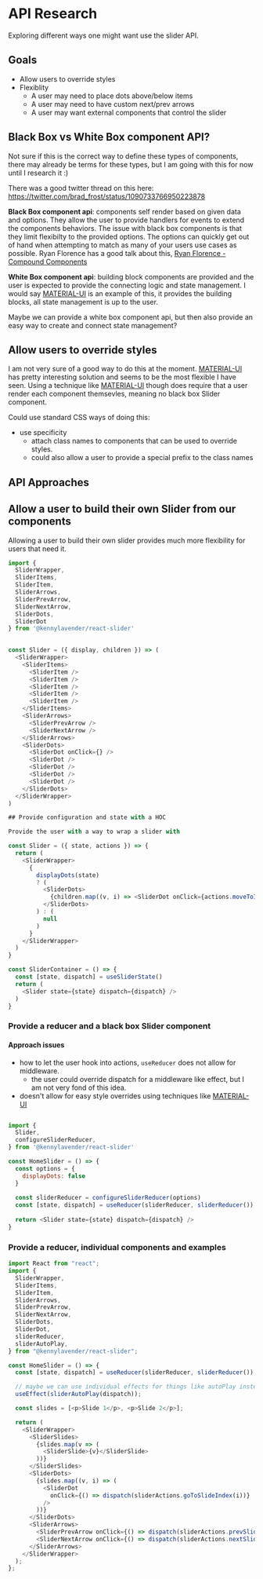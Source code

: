 # API Research

Exploring different ways one might want use the slider API.

## Goals

- Allow users to override styles
- Flexiblity
  - A user may need to place dots above/below items
  - A user may need to have custom next/prev arrows
  - A user may want external components that control the slider
  
## Black Box vs White Box component API?

Not sure if this is the correct way to define these types of components, there may already be terms for these types, but I am going with this for now until I research it :)

There was a good twitter thread on this here: https://twitter.com/brad_frost/status/1090733766950223878

__Black Box component api__: components self render based on given data and options. They allow the user to provide handlers for events to extend the components behaviors. The issue with black box components is that they limit flexibilty to the provided options. The options can quickly get out of hand when attempting to match as many of your users use cases as possible. Ryan Florence has a good talk about this, [Ryan Florence - Compound Components](https://youtu.be/hEGg-3pIHlE)

__White Box component api__: building block components are provided and the user is expected to provide the connecting logic and state management. I would say [MATERIAL-UI] is an example of this, it provides the building blocks, all state management is up to the user.

Maybe we can provide a white box component api, but then also provide an easy way to create and connect state management?

## Allow users to override styles

I am not very sure of a good way to do this at the moment. [MATERIAL-UI] has pretty interesting solution and seems to be the most flexible I have seen. Using a technique like [MATERIAL-UI] though does require that a user render each component themsevles, meaning no black box Slider component.

Could use standard CSS ways of doing this:

- use specificity
  - attach class names to components that can be used to override styles.
  - could also allow a user to provide a special prefix to the class names
  
## API Approaches

## Allow a user to build their own Slider from our components

Allowing a user to build their own slider provides much more flexibility for users that need it.

```js
import {
  SliderWrapper,
  SliderItems,
  SliderItem,
  SliderArrows,
  SliderPrevArrow,
  SliderNextArrow,
  SliderDots,
  SliderDot
} from '@kennylavender/react-slider'
  

const Slider = ({ display, children }) => (
  <SliderWrapper>
    <SliderItems>
      <SliderItem />
      <SliderItem />
      <SliderItem />
      <SliderItem />
      <SliderItem />
    </SliderItems>
    <SliderArrows>
      <SliderPrevArrow />
      <SliderNextArrow />
    </SliderArrows>
    <SliderDots>
      <SliderDot onClick={} />
      <SliderDot />
      <SliderDot />
      <SliderDot />
      <SliderDot />
    </SliderDots>
  </SliderWrapper>
)

## Provide configuration and state with a HOC

Provide the user with a way to wrap a slider with

const Slider = ({ state, actions }) => {
  return (
    <SliderWrapper>
      {
        displayDots(state)
        ? (
          <SliderDots>
            {children.map((v, i) => <SliderDot onClick={actions.moveToIndex(i)} />)}
          </SliderDots>
        ) : (
          null
        )
      }
    </SliderWrapper>
  )
}

const SliderContainer = () => {
  const [state, dispatch] = useSliderState()
  return (
    <Slider state={state} dispatch={dispatch} />
  )
}
```
### Provide a reducer and a black box Slider component

#### Approach issues
- how to let the user hook into actions, `useReducer` does not allow for middleware.
  - the user could override dispatch for a middleware like effect, but I am not very fond of this idea.
- doesn't allow for easy style overrides using techniques like [MATERIAL-UI]

```js

import {
  Slider,
  configureSliderReducer,
} from '@kennylavender/react-slider'

const HomeSlider = () => {
  const options = {
    displayDots: false
  }
  
  const sliderReducer = configureSliderReducer(options)
  const [state, dispatch] = useReducer(sliderReducer, sliderReducer())
  
  return <Slider state={state} dispatch={dispatch} />
}
```

### Provide a reducer, individual components and examples

```js
import React from "react";
import {
  SliderWrapper,
  SliderItems,
  SliderItem,
  SliderArrows,
  SliderPrevArrow,
  SliderNextArrow,
  SliderDots,
  SliderDot,
  sliderReducer,
  sliderAutoPlay,
} from "@kennylavender/react-slider";

const HomeSlider = () => {
  const [state, dispatch] = useReducer(sliderReducer, sliderReducer());

  // maybe we can use individual effects for things like autoPlay instead of doing them with options?
  useEffect(sliderAutoPlay(dispatch));

  const slides = [<p>Slide 1</p>, <p>Slide 2</p>];

  return (
    <SliderWrapper>
      <SliderSlides>
        {slides.map(v => (
          <SliderSlide>{v}</SliderSlide>
        ))}
      </SliderSlides>
      <SliderDots>
        {slides.map((v, i) => (
          <SliderDot
            onClick={() => dispatch(sliderActions.goToSlideIndex(i))}
          />
        ))}
      </SliderDots>
      <SliderArrows>
        <SliderPrevArrow onClick={() => dispatch(sliderActions.prevSlide())} />
        <SliderNextArrow onClick={() => dispatch(sliderActions.nextSlide())} />
      </SliderArrows>
    </SliderWrapper>
  );
};

```

[MATERIAL-UI]: https://material-ui.com/
